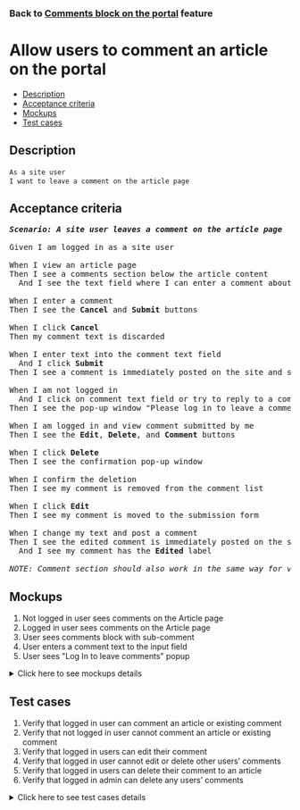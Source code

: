 ### Back to [Comments block on the portal](../../) feature

# Allow users to comment an article on the portal

- [Description](#description)
- [Acceptance criteria](#acceptance-criteria)
- [Mockups](#mockups)
- [Test cases](#test-cases)

## Description

    As a site user
    I want to leave a comment on the article page

## Acceptance criteria

<pre>
<b><i>Scenario: A site user leaves a comment on the article page</i></b>

Given I am logged in as a site user

When I view an article page
Then I see a comments section below the article content
  And I see the text field where I can enter a comment about the article and reply to existing comments button

When I enter a comment
Then I see the <b>Cancel</b> and <b>Submit</b> buttons

When I click <b>Cancel</b>
Then my comment text is discarded

When I enter text into the comment text field
  And I click <b>Submit</b>
Then I see a comment is immediately posted on the site and submitted for moderation

When I am not logged in
  And I click on comment text field or try to reply to a comment
Then I see the pop-up window "Please log in to leave a comment" with the link to log-in page

When I am logged in and view comment submitted by me
Then I see the <b>Edit</b>, <b>Delete</b>, and <b>Comment</b> buttons

When I click <b>Delete</b>
Then I see the confirmation pop-up window

When I confirm the deletion
Then I see my comment is removed from the comment list

When I click <b>Edit</b>
Then I see my comment is moved to the submission form

When I change my text and post a comment
Then I see the edited comment is immediately posted on the site in the right place and submitted for moderation
  And I see my comment has the <b>Edited</b> label

<i>NOTE: Comment section should also work in the same way for videos.</i>
</pre>

## Mockups

1. Not logged in user sees comments on the Article page
2. Logged in user sees comments on the Article page
3. User sees comments block with sub-comment
4. User enters a comment text to the input field
5. User sees "Log In to leave comments" popup

<details>
  <summary>Click here to see mockups details</summary>

**1. Not logged in user sees comments on the Article page:**

![Not logged in user sees comments on the Article page](/products/sport_news_portal/web_application_features/comments/images/comments_for_no_logged_in_user.png)

**2. Logged in user sees comments on the Article page:**

![Logged in user sees comments on the Article page](/products/sport_news_portal/web_application_features/comments/images/comments_for_logged_in_user.png)

**3. User sees comments block with sub-comment:**

![User sees comments block with sub-comment](/products/sport_news_portal/web_application_features/comments/images/sub_comments.png)

**4. User enters a comment text to the input field:**

![User enters a comment text to the input field](/products/sport_news_portal/web_application_features/comments/images/posting_comments_in_progress.png)

**5. User sees "Log In to leave comments" popup:**

![User sees "Log In to leave comments" popup](/products/sport_news_portal/web_application_features/comments/images/log_in_to_leave_comments_popup.png)

</details>

## Test cases

1. Verify that logged in user can comment an article or existing comment
2. Verify that not logged in user cannot comment an article or existing comment
3. Verify that logged in users can edit their comment
4. Verify that logged in user cannot edit or delete other users’ comments
5. Verify that logged in users can delete their comment to an article
6. Verify that logged in admin can delete any users’ comments

<details>
  <summary>Click here to see test cases details</summary>

### **#1. Verify that logged in user can comment an article or existing comment**

|Preconditions|Steps|Expected result
--------------|-----|----------
|- Log in by user account</br>- There is some article with comments enabled</br>- There are some users’ comments to articles|1) Click on an article</br>2) Enter a comment</br>3) Click <b>Submit</b></br>4) Reply to a comment from another user</br>5) Click <b>Submit</b>|1) Comment appears as the latest comment to the article and is visible for users</br>2) Comment appears as the latest comment to another comment and is visible for users|

### **#2. Verify that not logged in user cannot comment an article or existing comment**

|Preconditions|Steps|Expected result
--------------|-----|----------
|- User is not logged in</br>- There is some article with comments enabled</br>- There are some users’ comments to articles|1) Click on an article</br>2) Click in comment form to the article</br>3) View comments to the article</br>4) Click in comments from to the comment|2) Pop-up window "Please log in to leave a comment" with a link to log-in page appears</br>4) Pop-up window "Please log in to leave a comment" with a link to log in page|

### **#3. Verify that logged in users can edit their comment**

|Preconditions|Steps|Expected result
--------------|-----|----------
|- Log in by user account</br>- There is a comment to article by this user</br>- There is a comment to comment by this user|1) On the Home page, click on an article with comments</br>2) Go to your reply to a comment, and then click Edit</br>3) Make some changes</br>4) Click <b>Submit</b>|4) The edited comment is immediately posted with the <b>Edited</b> label in the right place, and all users can see it|

### **#4. Verify that logged in user cannot edit or delete other users’ comments**

|Preconditions|Steps|Expected result
--------------|-----|----------
|- Log in by user account</br>- There are some comments of other users to article</br>- There are some replies from other users to comments|1) Click on some article with comments</br>2) View other users’ comments to article</br>3) View other users’ replies to comments|2) The Edit and Delete buttons are not available</br>3) The Edit and Delete buttons are not available|

### **#5. Verify that logged in users can delete their comment to an article**

|Preconditions|Steps|Expected result
--------------|-----|----------
|- Log in by user account</br>- There is a comment to article by this user</br>- There is a reply to the comment by this user|1) Click on previously commented article on the Home page</br>2) Click the delete button near the user’s comment to the article</br>3) Click <b>Delete</b></br>4) Click the delete button near the user’s comment to the article</br>5) Click <b>Delete</b>|2) Confirmation pop-up window appears</br>3) Comment is removed and not visible anymore</br>4) Confirmation pop-up window appears</br>5) Comment is removed and not visible anymore|

### **#6. Verify that logged in admin can delete any users’ comments**

|Preconditions|Steps|Expected result
--------------|-----|----------
|- Log in by admin account</br>- There are some comments to an article</br>- There are some replies to comments|1) On the home page, click on previously commented article</br>2) Select a comment, and then click delete|1) Confirmation pop-up window appears</br>2) Comment is removed and not visible anymore</br>|
</details>
